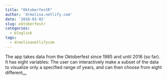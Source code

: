 ```yaml
---
title: "OktoberfestR"
author: 'drmolina.netlify.com'
date: '2018-03-02'
slug: oktoberfestr
categories:
  - bloglink
tags:
  - drmolinanetlifycom
---
```


The app takes data from the Oktoberfest since 1985 and until 2016 (so far). It has eight variables: The user can interactively make a subset of the data to visualize only a specified range of years, and can then choose from eight different[... <i class="fas fa-external-link-alt"></i>](https://drmolina.netlify.com/post/oktoberfestr/)

